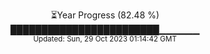 <p align="center">
⏳Year Progress (82.48 %) <br>
████████████████████████▁▁▁▁▁▁ <br>
<sub>Updated: Sun, 29 Oct 2023 01:14:42 GMT</sub>
</p>

